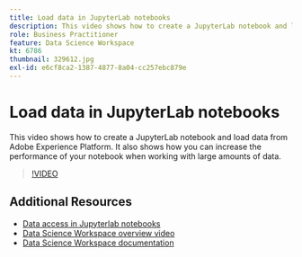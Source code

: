 ```yaml
---
title: Load data in JupyterLab notebooks
description: This video shows how to create a JupyterLab notebook and load data from Adobe Experience Platform. It also shows how you can increase the performance of your notebook when working with large amounts of data.
role: Business Practitioner
feature: Data Science Workspace
kt: 6786
thumbnail: 329612.jpg
exl-id: e6cf8ca2-1387-4877-8a04-cc257ebc879e
---
```

# Load data in JupyterLab notebooks

This video shows how to create a JupyterLab notebook and load data from Adobe Experience Platform. It also shows how you can increase the performance of your notebook when working with large amounts of data.

>[!VIDEO](https://video.tv.adobe.com/v/329612?quality=12&learn=on)

## Additional Resources

* [Data access in Jupyterlab notebooks](https://experienceleague.adobe.com/docs/experience-platform/data-science-workspace/jupyterlab/access-notebook-data.html)
* [Data Science Workspace overview video](understanding-data-science-workspace.md)
* [Data Science Workspace documentation](https://experienceleague.adobe.com/docs/experience-platform/data-science-workspace/home.html)

